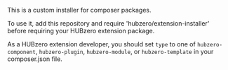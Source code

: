 This is a custom installer for composer packages.

To use it, add this repository and require 'hubzero/extension-installer'
before requiring your HUBzero extension package.

As a HUBzero extension developer, you should set `type` to one of 
`hubzero-component`, `hubzero-plugin`, `hubzero-module`, or `hubzero-template`
in your composer.json file.
